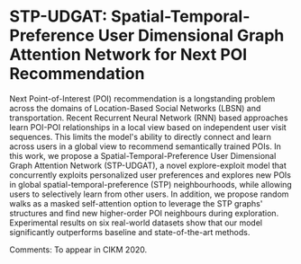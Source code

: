 # STP-UDGAT: Spatial-Temporal-Preference User Dimensional Graph Attention Network for Next POI Recommendation
Next Point-of-Interest (POI) recommendation is a longstanding problem across the domains of Location-Based Social Networks (LBSN) and transportation. Recent Recurrent Neural Network (RNN) based approaches learn POI-POI relationships in a local view based on independent user visit sequences. This limits the model's ability to directly connect and learn across users in a global view to recommend semantically trained POIs. In this work, we propose a Spatial-Temporal-Preference User Dimensional Graph Attention Network (STP-UDGAT), a novel explore-exploit model that concurrently exploits personalized user preferences and explores new POIs in global spatial-temporal-preference (STP) neighbourhoods, while allowing users to selectively learn from other users. In addition, we propose random walks as a masked self-attention option to leverage the STP graphs' structures and find new higher-order POI neighbours during exploration. Experimental results on six real-world datasets show that our model significantly outperforms baseline and state-of-the-art methods.


Comments: To appear in CIKM 2020.
